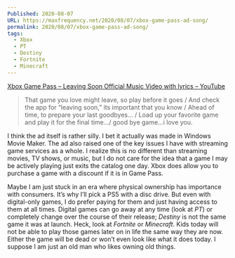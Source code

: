 ```yaml
---
Published: 2020-08-07
URL: https://maxfrequency.net/2020/08/07/xbox-game-pass-ad-song/
permalink: 2020/08/07/xbox-game-pass-ad-song/
tags:
  - Xbox
  - PT
  - Destiny
  - Fortnite
  - Minecraft
---
```

[Xbox Game Pass – Leaving Soon Official Music Video with lyrics – YouTube](https://www.youtube.com/watch?v=-GJgX21scF0)

> That game you love might leave, so play before it goes / And check the app for “leaving soon,” its important that you know / Ahead of time, to prepare your last goodbyes… / Load up your favorite game and play it for the final time…/ good bye game…i love you.

I think the ad itself is rather silly. I bet it actually was made in Windows Movie Maker. The ad also raised one of the key issues I have with streaming game services as a whole. I realize this is no different than streaming movies, TV shows, or music, but I do not care for the idea that a game I may be actively playing just exits the catalog one day. Xbox does allow you to purchase a game with a discount if it is in Game Pass.

Maybe I am just stuck in an era where physical ownership has importance with consumers. It’s why I’ll pick a PS5 with a disc drive. But even with digital-only games, I do prefer paying for them and just having access to them at all times. Digital games can go away at any time (look at *PT*) or completely change over the course of their release; *Destiny* is not the same game it was at launch. Heck, look at *Fortnite* or *Minecraft*. Kids today will not be able to play those games later on in life the same way they are now. Either the game will be dead or won’t even look like what it does today. I suppose I am just an old man who likes owning old things.